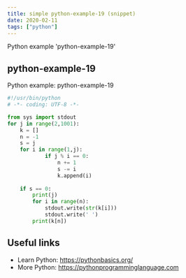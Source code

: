 ```yaml
---
title: simple python-example-19 (snippet)
date: 2020-02-11
tags: ["python"]
---
```

Python example 'python-example-19'


## python-example-19

Python example: python-example-19

```python
#!/usr/bin/python
# -*- coding: UTF-8 -*-

from sys import stdout
for j in range(2,1001):
    k = []
    n = -1
    s = j
    for i in range(1,j):
            if j % i == 0:
                n += 1
                s -= i
                k.append(i)
    
    if s == 0:
        print(j)
        for i in range(n):
            stdout.write(str(k[i]))
            stdout.write(' ')
        print(k[n])


```

## Useful links

- Learn Python: https://pythonbasics.org/
- More Python: https://pythonprogramminglanguage.com
